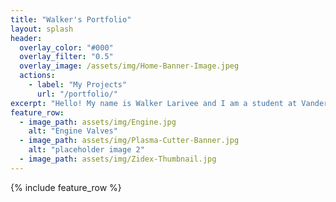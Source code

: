 ```yaml
---
title: "Walker's Portfolio"
layout: splash
header:
  overlay_color: "#000"
  overlay_filter: "0.5"
  overlay_image: /assets/img/Home-Banner-Image.jpeg
  actions:
    - label: "My Projects"
      url: "/portfolio/"
excerpt: "Hello! My name is Walker Larivee and I am a student at Vanderbilt University studying Computer and Electrical Engineering. I have a passion for innovation and enjoy making ideas into reality through digital fabrication and programming."
feature_row:
  - image_path: assets/img/Engine.jpg
    alt: "Engine Valves"
  - image_path: assets/img/Plasma-Cutter-Banner.jpg
    alt: "placeholder image 2"
  - image_path: assets/img/Zidex-Thumbnail.jpg
---
```


{% include feature_row %}

